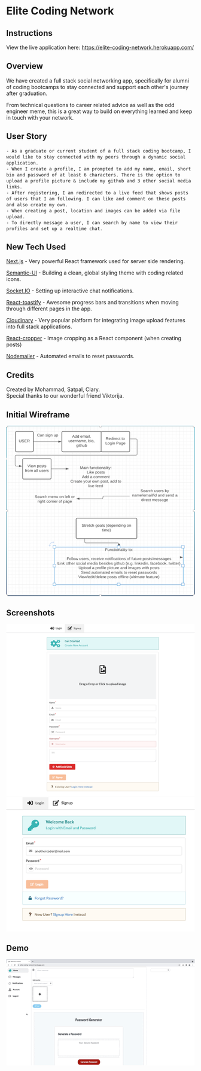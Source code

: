 # Elite Coding Network

## Instructions

View the live application here: https://elite-coding-network.herokuapp.com/

## Overview

We have created a full stack social networking app, specifically for alumni of coding bootcamps to stay connected and support each other's journey after graduation.

From technical questions to career related advice as well as the odd engineer meme, this is a great way to build on everything learned and keep in touch with your network.

## User Story

```
- As a graduate or current student of a full stack coding bootcamp, I would like to stay connected with my peers through a dynamic social application.
- When I create a profile, I am prompted to add my name, email, short bio and password of at least 6 characters. There is the option to upload a profile picture & include my github and 3 other social media links.
- After registering, I am redirected to a live feed that shows posts of users that I am following. I can like and comment on these posts and also create my own.
- When creating a post, location and images can be added via file upload.
- To directly message a user, I can search by name to view their profiles and set up a realtime chat.
```

## New Tech Used

[Next.js](https://nextjs.org/) - Very powerful React framework used for server side rendering.

[Semantic-UI](https://semantic-ui.com/) - Building a clean, global styling theme with coding related icons.

[Socket.IO](https://socket.io/) - Setting up interactive chat notifications.

[React-toastify](https://www.npmjs.com/package/react-toastify) - Awesome progress bars and transitions when moving through different pages in the app.

[Cloudinary](https://cloudinary.com/) - Very popular platform for integrating image upload features into full stack applications.

[React-cropper](https://www.npmjs.com/package/react-cropper) - Image cropping as a React component (when creating posts)

[Nodemailer](https://nodemailer.com/about/) - Automated emails to reset passwords.

## Credits

Created by Mohammad, Satpal, Clary.  
Special thanks to our wonderful friend Viktorija.

## Initial Wireframe

![ecn-wireframe](./public/ecn-wireframe.png)

## Screenshots

![ecn-1](./public/ecn-1.png)  
![ecn-2](./public/ecn-2.png)

## Demo

![ecn-demo](./public/ecn-demo.gif)
